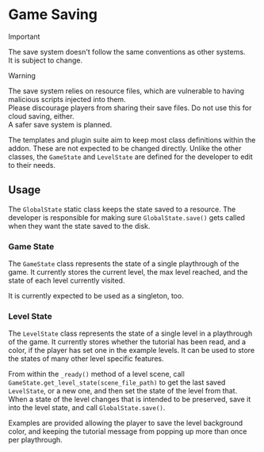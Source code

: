 # Game Saving

> [!IMPORTANT]  
> The save system doesn't follow the same conventions as other systems.  
> It is subject to change.  

> [!WARNING]  
> The save system relies on resource files, which are vulnerable to having malicious scripts injected into them.  
> Please discourage players from sharing their save files. Do not use this for cloud saving, either.  
> A safer save system is planned.  


The templates and plugin suite aim to keep most class definitions within the addon. These are not expected to be changed directly. Unlike the other classes, the `GameState` and `LevelState` are defined for the developer to edit to their needs.

## Usage

The `GlobalState` static class keeps the state saved to a resource. The developer is responsible for making sure `GlobalState.save()` gets called when they want the state saved to the disk.  

### Game State

The `GameState` class represents the state of a single playthrough of the game. It currently stores the current level, the max level reached, and the state of each level currently visited.

It is currently expected to be used as a singleton, too.


### Level State

The `LevelState` class represents the state of a single level in a playthrough of the game. It currently stores whether the tutorial has been read, and a color, if the player has set one in the example levels.  It can be used to store the states of many other level specific features.

From within the `_ready()` method of a level scene, call `GameState.get_level_state(scene_file_path)` to get the last saved `LevelState`, or a new one, and then set the state of the level from that. When a state of the level changes that is intended to be preserved, save it into the level state, and call `GlobalState.save()`.

Examples are provided allowing the player to save the level background color, and keeping the tutorial message from popping up more than once per playthrough.

